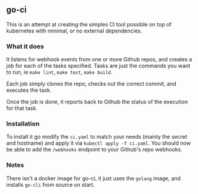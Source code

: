 ## go-ci

This is an attempt at creating the simples CI tool possible on top of kubernetes
with minimal, or no external dependencies.

### What it does

It listens for webhook events from one or more Github repos, and creates a job
for each of the tasks specified. Tasks are just the commands you want to run, 
ie `make lint`, `make test`, `make build`.

Each job simply clones the repo, checks out the correct commit, and executes the
task.

Once the job is done, it reports back to Github the status of the execution for
that task.

### Installation

To install it go modify the `ci.yaml` to match your needs (mainly the secret
and hostname) and apply it via `kubectl apply -f ci.yaml`.
You should now be able to add the `/webhooks` endpoint to your Github's repo
webhooks.

### Notes

There isn't a docker image for go-ci, it just uses the `golang` image, and 
installs `go-cli` from source on start.

